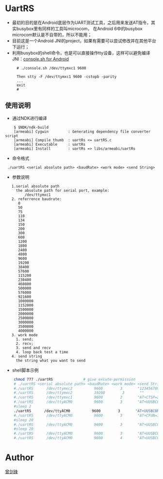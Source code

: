 # UartRS

* 最初的目的是在Android底层作为UART测试工具，之后用来发送AT指令，其实busybox里有同样的工具叫microcom， 在Android 6中的busybox microcom默认是不自带的，所以不能用；
* 目前这是一个Android JNI的project，如果有需要可以尝试修改并在其他平台下运行；
* 利用busybox的shell命令，也是可以直接操作tty设备，这样可以避免编译JNI：[console.sh for Android](console_android.sh)
  ```
    # ./console.sh /dev/ttymxc1 9600
    
    Then stty -F /dev/ttymxc1 9600 -cstopb -parity
    ...
    exit
    #
  ```

## 使用说明

* 通过NDK进行编译

```shell
    $ $NDK/ndk-build
    [armeabi] Cygwin         : Generating dependency file converter script
    [armeabi] Compile thumb  : uartRs <= uartRS.c
    [armeabi] Executable     : uartRs
    [armeabi] Install        : uartRs => libs/armeabi/uartRs
```

* 命令格式
  
```shell
 ./uartRS <serial absolute path> <baudRate> <work mode> <send String>
```

* 参数说明

```
   1.serial absolute path
     the absolute path for serial port, example:
         /dev/ttymxc1
   2. referrence baudrate:
      0
      50
      75
      110
      134
      150
      200
      300
      600
      1200
      1800
      2400
      4800
      9600
      19200
      38400
      57600
      115200
      230400
      460800
      500000
      576000
      921600
      1000000
      1152000
      1500000
      2000000
      2500000
      3000000
      3500000
      4000000
   3. work mode
     1. send;
     2. recv;
     3. send and recv
     4. loop back test a time
   4. send string
     the string what you want to send
```

* shell脚本示例

```sh
    chmod 777 ./uartRS              # give excute-permission
    # ./uartRS <serial absolute path> <baudRate> <work mode> <send String>
    #./uartRS      /dev/ttymxc2          9600        3       "1234567890ABCDEF"
    #./uartRS      /dev/ttymxc2          19200        3       ""
    #./uartRS      /dev/ttymxc1          9600        2       "AT+CTSP=2,0,0"
    #./uartRS      /dev/ttyACM0          9600        3       "AT+UUSBCONF?"
    #sleep 2 
    ./uartRS      /dev/ttyACM0          9600        3       "AT+UUSBCONF=0,\"\",0"
    #./uartRS      /dev/ttyACM0          9600        3       "AT+CFUN=16"
    #sleep 20 
    #./uartRS      /dev/ttyACM0          9600        3       "AT+UUSBCONF?"
    #sleep 20 
    #./uartRS      /dev/ttyACM0          9600        3       "AT+UUSBCONF?"
    #./uartRS      /dev/ttyACM0          9600        4       "AT+UUSBCONF?"
```

# Author

[曾剑锋](http://www.cnblogs.com/zengjfgit/)
